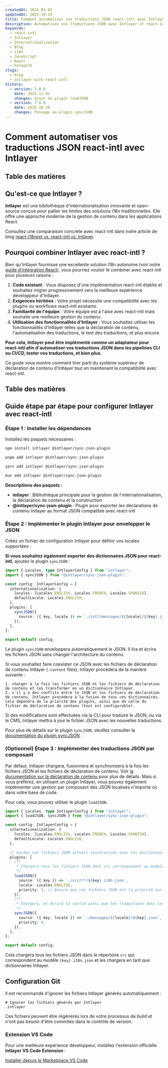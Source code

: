 ```yaml
---
createdAt: 2025-01-02
updatedAt: 2025-10-29
title: Comment automatiser vos traductions JSON react-intl avec Intlayer
description: Automatisez vos traductions JSON avec Intlayer et react-intl pour une internationalisation améliorée dans les applications React.
keywords:
  - react-intl
  - Intlayer
  - Internationalisation
  - Blog
  - i18n
  - JavaScript
  - React
  - FormatJS
slugs:
  - blog
  - intlayer-with-react-intl
history:
  - version: 7.0.6
    date: 2025-11-01
    changes: Ajout du plugin loadJSON
  - version: 7.0.0
    date: 2025-10-29
    changes: Passage au plugin syncJSON
---
```


# Comment automatiser vos traductions JSON react-intl avec Intlayer

## Table des matières

<TOC/>

## Qu'est-ce que Intlayer ?

**Intlayer** est une bibliothèque d'internationalisation innovante et open-source conçue pour pallier les limites des solutions i18n traditionnelles. Elle offre une approche moderne de la gestion de contenu dans les applications React.

Consultez une comparaison concrète avec react-intl dans notre article de blog [react-i18next vs. react-intl vs. Intlayer](https://github.com/aymericzip/intlayer/blob/main/docs/blog/fr/react-i18next_vs_react-intl_vs_intlayer.md).

## Pourquoi combiner Intlayer avec react-intl ?

Bien qu'Intlayer fournisse une excellente solution i18n autonome (voir notre [guide d'intégration React](https://github.com/aymericzip/intlayer/blob/main/docs/docs/fr/intlayer_with_vite+react.md)), vous pourriez vouloir le combiner avec react-intl pour plusieurs raisons :

1. **Code existant** : Vous disposez d'une implémentation react-intl établie et souhaitez migrer progressivement vers la meilleure expérience développeur d'Intlayer.
2. **Exigences héritées** : Votre projet nécessite une compatibilité avec les plugins ou workflows react-intl existants.
3. **Familiarité de l'équipe** : Votre équipe est à l'aise avec react-intl mais souhaite une meilleure gestion du contenu.
4. **Utilisation des fonctionnalités d'Intlayer** : Vous souhaitez utiliser les fonctionnalités d'Intlayer telles que la déclaration de contenu, l'automatisation des traductions, le test des traductions, et plus encore.

**Pour cela, Intlayer peut être implémenté comme un adaptateur pour react-intl afin d'automatiser vos traductions JSON dans les pipelines CLI ou CI/CD, tester vos traductions, et bien plus.**

Ce guide vous montre comment tirer parti du système supérieur de déclaration de contenu d'Intlayer tout en maintenant la compatibilité avec react-intl.

## Table des matières

<TOC/>

## Guide étape par étape pour configurer Intlayer avec react-intl

### Étape 1 : Installer les dépendances

Installez les paquets nécessaires :

```bash packageManager="npm"
npm install intlayer @intlayer/sync-json-plugin
```

```bash packageManager="pnpm"
pnpm add intlayer @intlayer/sync-json-plugin
```

```bash packageManager="yarn"
yarn add intlayer @intlayer/sync-json-plugin
```

```bash packageManager="bun"
bun add intlayer @intlayer/sync-json-plugin
```

**Descriptions des paquets :**

- **intlayer** : Bibliothèque principale pour la gestion de l'internationalisation, la déclaration de contenu et la construction
- **@intlayer/sync-json-plugin** : Plugin pour exporter les déclarations de contenu Intlayer au format JSON compatible avec react-intl

### Étape 2 : Implémenter le plugin Intlayer pour envelopper le JSON

Créez un fichier de configuration Intlayer pour définir vos locales supportées :

**Si vous souhaitez également exporter des dictionnaires JSON pour react-intl**, ajoutez le plugin `syncJSON` :

```typescript fileName="intlayer.config.ts"
import { Locales, type IntlayerConfig } from "intlayer";
import { syncJSON } from "@intlayer/sync-json-plugin";

const config: IntlayerConfig = {
  internationalization: {
    locales: [Locales.ENGLISH, Locales.FRENCH, Locales.SPANISH],
    defaultLocale: Locales.ENGLISH,
  },
  plugins: [
    syncJSON({
      source: ({ key, locale }) => `./intl/messages/${locale}/${key}.json`,
    }),
  ],
};

export default config;
```

Le plugin `syncJSON` enveloppera automatiquement le JSON. Il lira et écrira les fichiers JSON sans changer l'architecture du contenu.

Si vous souhaitez faire coexister ce JSON avec les fichiers de déclaration de contenu Intlayer (`.content` files), Intlayer procédera de la manière suivante :

    1. charger à la fois les fichiers JSON et les fichiers de déclaration de contenu et les transformer en un dictionnaire Intlayer.
    2. s'il y a des conflits entre le JSON et les fichiers de déclaration de contenu, Intlayer procédera à la fusion de tous ces dictionnaires. Cela dépendra de la priorité des plugins, ainsi que de celle du fichier de déclaration de contenu (tout est configurable).

Si des modifications sont effectuées via la CLI pour traduire le JSON, ou via le CMS, Intlayer mettra à jour le fichier JSON avec les nouvelles traductions.

Pour plus de détails sur le plugin `syncJSON`, veuillez consulter la [documentation du plugin syncJSON](https://github.com/aymericzip/intlayer/blob/main/docs/docs/fr/plugins/sync-json.md).

### (Optionnel) Étape 3 : Implémenter des traductions JSON par composant

Par défaut, Intlayer chargera, fusionnera et synchronisera à la fois les fichiers JSON et les fichiers de déclaration de contenu. Voir [la documentation sur la déclaration de contenu](https://github.com/aymericzip/intlayer/blob/main/docs/docs/fr/dictionary/content_file.md) pour plus de détails. Mais si vous préférez, en utilisant un plugin Intlayer, vous pouvez également implémenter une gestion par composant des JSON localisés n'importe où dans votre base de code.

Pour cela, vous pouvez utiliser le plugin `loadJSON`.

```ts fileName="intlayer.config.ts"
import { Locales, type IntlayerConfig } from "intlayer";
import { loadJSON, syncJSON } from "@intlayer/sync-json-plugin";

const config: IntlayerConfig = {
  internationalization: {
    locales: [Locales.ENGLISH, Locales.FRENCH, Locales.SPANISH],
    defaultLocale: Locales.ENGLISH,
  },

  // Gardez vos fichiers JSON actuels synchronisés avec les dictionnaires Intlayer
  plugins: [
    /**
     * Chargera tous les fichiers JSON dans src correspondant au modèle {key}.i18n.json
     */
    loadJSON({
      source: ({ key }) => `./src/**/${key}.i18n.json`,
      locale: Locales.ENGLISH,
      priority: 1, // Assure que ces fichiers JSON ont la priorité sur les fichiers dans `./locales/en/${key}.json`
    }),
    /**
     * Chargera, et écrira la sortie ainsi que les traductions dans les fichiers JSON du répertoire locales
     */
    syncJSON({
      source: ({ key, locale }) => `./messages/${locale}/${key}.json`,
      priority: 0,
    }),
  ],
};

export default config;
```

Cela chargera tous les fichiers JSON dans le répertoire `src` qui correspondent au modèle `{key}.i18n.json` et les chargera en tant que dictionnaires Intlayer.

## Configuration Git

Il est recommandé d'ignorer les fichiers Intlayer générés automatiquement :

```plaintext fileName=".gitignore"
# Ignorer les fichiers générés par Intlayer
.intlayer
```

Ces fichiers peuvent être régénérés lors de votre processus de build et n'ont pas besoin d'être commités dans le contrôle de version.

### Extension VS Code

Pour une meilleure expérience développeur, installez l'extension officielle **Intlayer VS Code Extension** :

[Installer depuis le Marketplace VS Code](https://marketplace.visualstudio.com/items?itemName=intlayer.intlayer-vs-code-extension)

